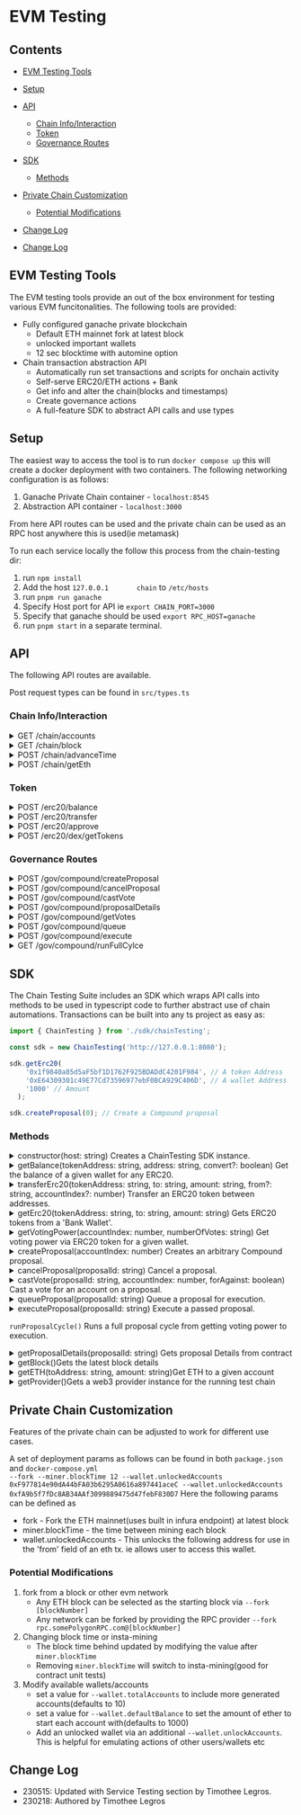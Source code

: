 # EVM Testing

## Contents

- [EVM Testing Tools](#evm-testing-tools)
- [Setup](#setup)
- [API](#api)
  * [Chain Info/Interaction](#chain-infointeraction)
  * [Token](#token)
  * [Governance Routes](#governance-routes)
- [SDK](#sdk)
  * [Methods](#methods)
- [Private Chain Customization](#private-chain-customization)
  * [Potential Modifications](#potential-modifications)
- [Change Log](#change-log)

- [Change Log](#change-log)

## EVM Testing Tools

The EVM testing tools provide an out of the box environment for testing various EVM funcitonalities. The following tools are provided:

* Fully configured ganache private blockchain
  * Default ETH mainnet fork at latest block
  * unlocked important wallets
  * 12 sec blocktime with automine option
* Chain transaction abstraction API
  * Automatically run set transactions and scripts for onchain activity
  * Self-serve ERC20/ETH actions + Bank
  * Get info and alter the chain(blocks and timestamps)
  * Create governance actions
  * A full-feature SDK to abstract API calls and use types

## Setup

The easiest way to access the tool is to run `docker compose up` this will create a docker deployment with two containers. The following networking configuration is as follows:

1. Ganache Private Chain container - `localhost:8545`
2. Abstraction API container - `localhost:3000`

From here API routes can be used and the private chain can be used as an RPC host anywhere this is used(ie metamask)

To run each service locally the follow this process from the chain-testing dir:

1. run `npm install`
2. Add the host `127.0.0.1       chain` to `/etc/hosts`
3. run `pnpm run ganache`
4. Specify Host port for API ie `export CHAIN_PORT=3000`
5. Specify that ganache should be used `export RPC_HOST=ganache`
6. run `pnpm start` in a separate terminal.

## API

The following API routes are available.

Post request types can be found in `src/types.ts`

### Chain Info/Interaction

<details>
<summary>GET /chain/accounts</summary>

**Response**

```javascript
[
"0x123",
....
]
```

</details>

<details>
<summary>GET /chain/block</summary>

**Response**

See response here <https://web3js.readthedocs.io/en/v1.2.11/web3-eth.html#id59>

</details>

<details>
 <summary>POST /chain/advanceTime</summary>

**Request**

```javascript
{
    "seconds": 86400
}
```

**Response**

```javascript
{
    "preTime": (timestamp),
    "postTime": (timestamp)
}
```

</details>

<details>
 <summary>POST /chain/getEth</summary>

**Request**

```javascript
{
    "toAddress": "0x123...",
    "amount": "50"
}
```

</details>

### Token

<details>
 <summary>POST /erc20/balance</summary>

**Request**

```javascript
{
    "tokenAddress": "0xc00e94Cb662C3520282E6f5717214004A7f26888",
    "address": "0x8D9A235C32d37490D7a31190FFDb61341993F310",
    "convert": True // Convert balance from wei
}
```

**Response**

```javascript
{
    "balance": "1000"
}
```

</details>

<details>
 <summary>POST /erc20/transfer</summary>

**Request**

```javascript
{
    "tokenAddress": "0xc00e94Cb662C3520282E6f5717214004A7f26888",
    "to": "0x8D9A235C32d37490D7a31190FFDb61341993F310",
    "amount": "30000", //in ether
    "fromBank": true // get most erc20 tokens from 
}
```

**Response**

200

</details>

<details>
 <summary>POST /erc20/approve</summary

**Request**

```javascript
{
      "tokenAddress": "0x123...",
      "spender": "0x123..."
      "amount": "10000", // in wei
      "accountIndex": 0 // Account to approve from indexed to eth.GetAccounts() endpoint
}
```

**Response**

200

</details>

<details>
 <summary>POST /erc20/dex/getTokens</summary>

**Request**

```javascript
{
    "tokens": ["0x1f9840a85d5aF5bf1D1762F925BDADdC4201F984"],
    "value": ["1000000000000000000"] // in ether
}
```

**Response**

200

</details>

### Governance Routes

<details>
 <summary>POST /gov/compound/createProposal</summary>

**Request**

```javascript
{
    "accountIndex": 0
}
```

**Response**

```javascript
{
    "proposalId": 123
}
```

</details>

<details>
 <summary>POST /gov/compound/cancelProposal</summary>

**Request**

```javascript
{
    "proposalId": 154
}
```

**Response**

200

</details>

<details>
 <summary>POST /gov/compound/castVote</summary>

**Request**

```javascript
{
    "proposalId": 154,
    "accountIndex": 7,
    "forAgainst": true
}
```

**Response**

200

</details>

<details>
 <summary>POST /gov/compound/proposalDetails</summary>

**Request**

```javascript
{
    "proposalId": 154,
}
```

**Response**

```javascript
{
  "id": 154
  "proposer": [0x2B384212EDc04Ae8bB41738D05BA20E33277bf33]
  "eta": 0
  "startBlock": 16821773
  "endBlock": 16841483
  "forVotes": [92699399205203655279650]
  "againstVotes": 0
  "abstainVotes": 0
  "canceled": false
  "executed": false
}
```

</details>

<details>
 <summary>POST /gov/compound/getVotes</summary>

**Request**

```javascript
{
    "accountIndex": 7,
    "numberOfVotes": "120000"
}
```

**Response**

200

</details>

<details>
 <summary>POST /gov/compound/queue</summary>

**Request**

```javascript
{
    "proposalId": 154
}
```

**Response**

200

</details>

<details>
 <summary>POST /gov/compound/execute</summary>

**Request**

```javascript
{
    "proposalId": 154
}
```

**Response**

200

</details>

<details>
 <summary>GET /gov/compound/runFullCylce</summary>

**Response**

200

</details>

## SDK

The Chain Testing Suite includes an SDK which wraps API calls into methods to be used in typescript code to further abstract use of chain automations. Transactions can be built into any ts project as easy as:

```typescript
import { ChainTesting } from './sdk/chainTesting';

const sdk = new ChainTesting('http://127.0.0.1:8080');

sdk.getErc20(
    '0x1f9840a85d5aF5bf1D1762F925BDADdC4201F984', // A token Address
    '0xE64309301c49E77Cd73596977ebF0BCA929C406D', // A wallet Address
    '1000' // Amount
  );

sdk.createProposal(0); // Create a Compound proposal
```

### Methods

<details>
<summary>constructor(host: string)
Creates a ChainTesting SDK instance.</summary>

**Arguments**

* `host (string)`: The chain-testing API host.

</details>

<details>
<summary>getBalance(tokenAddress: string, address: string, convert?: boolean)
Get the balance of a given wallet for any ERC20.</summary>

**Arguments**

* `tokenAddress (string)`: The address of ERC20 Token.
* `address (string)`: The address to check balance.
* `convert (boolean, optional)`: Convert from wei to ether? Default is undefined.`

**Returns**
`Promise<string>`: The token balance.

</details>

<details>
<summary>transferErc20(tokenAddress: string, to: string, amount: string, from?: string, accountIndex?: number)
Transfer an ERC20 token between addresses.</summary>

**Arguments**

* `tokenAddress (string)`: ERC20 token address.
* `to (string)`: The address to transfer to.
* `amount (string)`: The amount in ether to transfer.
* `from (string, optional)`: The account to transfer from (erc20.transferFrom).
* `accountIndex (number, optional)`: The account index to create transfer tx from (erc20.transfer).

</details>

<details>
<summary>getErc20(tokenAddress: string, to: string, amount: string)
Gets ERC20 tokens from a 'Bank Wallet'.</summary>

**Arguments**

* `tokenAddress (string)`: ERC20 token address.
* `to (string)`: The address to transfer to.
* `amount (string)`: The amount in ether to receive.

</details>

<details>
<summary>getVotingPower(accountIndex: number, numberOfVotes: string)
Get voting power via ERC20 token for a given wallet.</summary>

**Arguments**

* `accountIndex (number)`: The account index of the test chain to get tokens.
* `numberOfVotes (string)`: The amount of votes/tokens to receive.

</details>

<details>
<summary>createProposal(accountIndex: number)
Creates an arbitrary Compound proposal.</summary>

**Arguments**

* `accountIndex (number)`: The account index.

**Returns**
`Promise<string>`: The proposalId of create Proposal.

</details>

<details>
<summary>cancelProposal(proposalId: string)
Cancel a proposal.</summary>

**Arguments**

* `proposalId (string)`: The proposal Id to cancel.

**Returns**
`Promise<string>`: The proposalId of cancelled.

</details>

<details>
<summary>castVote(proposalId: string, accountIndex: number, forAgainst: boolean)
Cast a vote for an account on a proposal.</summary>

**Arguments**

* `proposalId (string)`: The proposal to vote on.
* `accountIndex (number)`: The account index to vote.
* `forAgainst (boolean)`: Vote for or against.

</details>

<details>
<summary>queueProposal(proposalId: string)
Queue a proposal for execution.</summary>

**Arguments**

* `proposalId (string)`: The proposalId.

</details>

<details>
<summary>executeProposal(proposalId: string)
Execute a passed proposal.</summary>

**Arguments**

* `proposalId (string)`: The proposalId.

</details>

`runProposalCycle()`
Runs a full proposal cycle from getting voting power to execution.

<details>
<summary>getProposalDetails(proposalId: string)
Gets proposal Details from contract</summary>

**Arguments**

* `proposalId (string)`: The proposalId

**Response**

JSON formatted proposal Details

</details>

<details>
<summary>getBlock()Gets the latest block details</summary>
</details>

<details>
<summary>getETH(toAddress: string, amount: string)Get ETH to a given account</summary>

**Arguments**

* `toAddress (string)`: The address to send ETH to
* `amount (string)`: The amount of eth in ether to receive

</details>

<details>
<summary>getProvider()Gets a web3 provider instance for the running test chain</summary>
Returns an instance of a web3.js provider for the current test chain(HTTP)
</details>

## Private Chain Customization

Features of the private chain can be adjusted to work for different use cases.

A set of deployment params as follows can be found in both `package.json` and `docker-compose.yml`\
`--fork --miner.blockTime 12 --wallet.unlockedAccounts 0xF977814e90dA44bFA03b6295A0616a897441aceC --wallet.unlockedAccounts 0xfA9b5f7fDc8AB34AAf3099889475d47febF830D7`
Here the following params can be defined as

* fork - Fork the ETH mainnet(uses built in infura endpoint) at latest block
* miner.blockTime - the time between mining each block
* wallet.unlockedAccounts - This unlocks the following address for use in the 'from' field of an eth tx. ie allows user to access this wallet.

### Potential Modifications

1. fork from a block or other evm network
   * Any ETH block can be selected as the starting block via `--fork [blockNumber]`
   * Any network can be forked by providing the RPC provider `--fork rpc.somePolygonRPC.com@[blockNumber]`
2. Changing block time or insta-mining
   * The block time behind updated by modifying the value after `miner.blockTime`
   * Removing `miner.blockTime` will switch to insta-mining(good for contract unit tests)
3. Modify available wallets/accounts
   * set a value for `--wallet.totalAccounts` to include more generated accounts(defaults to 10)
   * set a value for `--wallet.defaultBalance` to set the amount of ether to start each account with(defaults to 1000)
   * Add an unlocked wallet via an additional `--wallet.unlockAccounts`. This is helpful for emulating actions of other users/wallets etc

## Change Log

- 230515: Updated with Service Testing section by Timothee Legros.
- 230218: Authored by Timothee Legros

